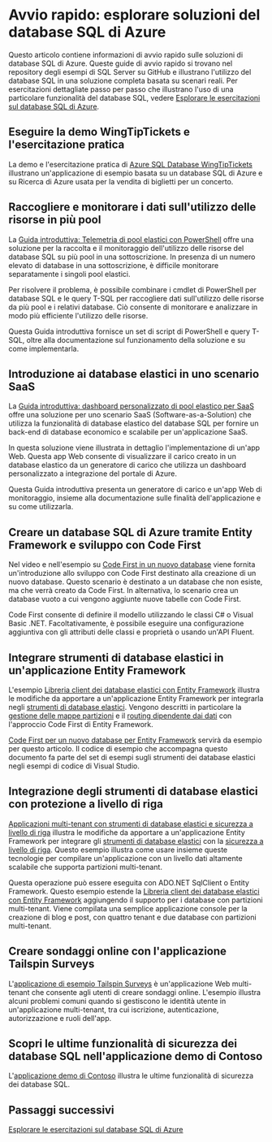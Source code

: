 <properties
   pageTitle="Avvio rapido: soluzioni del database SQL di Azure"
   description="Informazioni sulle soluzioni del database SQL di Azure"
   services="sql-database"
   documentationCenter=""
   authors="CarlRabeler"
   manager="jhubbard"
   editor=""/>

<tags
   ms.service="sql-database"
   ms.devlang="NA"
   ms.topic="article"
   ms.tgt_pltfrm="NA"
   ms.workload="sqldb-quickstart"
   ms.date="09/06/2016"
   ms.author="carlrab"/>

# Avvio rapido: esplorare soluzioni del database SQL di Azure

Questo articolo contiene informazioni di avvio rapido sulle soluzioni di database SQL di Azure. Queste guide di avvio rapido si trovano nel repository degli esempi di SQL Server su GitHub e illustrano l'utilizzo del database SQL in una soluzione completa basata su scenari reali. Per esercitazioni dettagliate passo per passo che illustrano l'uso di una particolare funzionalità del database SQL, vedere [Esplorare le esercitazioni sul database SQL di Azure](sql-database-explore-tutorials.md).

## Eseguire la demo WingTipTickets e l'esercitazione pratica

La demo e l'esercitazione pratica di [Azure SQL Database WingTipTickets](https://github.com/microsoft/wingtiptickets) illustrano un'applicazione di esempio basata su un database SQL di Azure e su Ricerca di Azure usata per la vendita di biglietti per un concerto.


## Raccogliere e monitorare i dati sull'utilizzo delle risorse in più pool

La [Guida introduttiva: Telemetria di pool elastici con PowerShell](https://github.com/Microsoft/sql-server-samples/tree/master/samples/manage/azure-sql-db-elastic-pools) offre una soluzione per la raccolta e il monitoraggio dell'utilizzo delle risorse del database SQL su più pool in una sottoscrizione. In presenza di un numero elevato di database in una sottoscrizione, è difficile monitorare separatamente i singoli pool elastici.

Per risolvere il problema, è possibile combinare i cmdlet di PowerShell per database SQL e le query T-SQL per raccogliere dati sull'utilizzo delle risorse da più pool e i relativi database. Ciò consente di monitorare e analizzare in modo più efficiente l'utilizzo delle risorse.

Questa Guida introduttiva fornisce un set di script di PowerShell e query T-SQL, oltre alla documentazione sul funzionamento della soluzione e su come implementarla.

## Introduzione ai database elastici in uno scenario SaaS

 La [Guida introduttiva: dashboard personalizzato di pool elastico per SaaS](https://github.com/Microsoft/sql-server-samples/tree/master/samples/manage/azure-sql-db-elastic-pools-custom-dashboard) offre una soluzione per uno scenario SaaS (Software-as-a-Solution) che utilizza la funzionalità di database elastico del database SQL per fornire un back-end di database economico e scalabile per un'applicazione SaaS.

In questa soluzione viene illustrata in dettaglio l'implementazione di un'app Web. Questa app Web consente di visualizzare il carico creato in un database elastico da un generatore di carico che utilizza un dashboard personalizzato a integrazione del portale di Azure.

Questa Guida introduttiva presenta un generatore di carico e un'app Web di monitoraggio, insieme alla documentazione sulle finalità dell'applicazione e su come utilizzarla.

## Creare un database SQL di Azure tramite Entity Framework e sviluppo con Code First

Nel video e nell'esempio su [Code First in un nuovo database](https://msdn.microsoft.com/data/jj193542.aspx) viene fornita un'introduzione allo sviluppo con Code First destinato alla creazione di un nuovo database. Questo scenario è destinato a un database che non esiste, ma che verrà creato da Code First. In alternativa, lo scenario crea un database vuoto a cui vengono aggiunte nuove tabelle con Code First.

Code First consente di definire il modello utilizzando le classi C# o Visual Basic .NET. Facoltativamente, è possibile eseguire una configurazione aggiuntiva con gli attributi delle classi e proprietà o usando un'API Fluent.

## Integrare strumenti di database elastici in un'applicazione Entity Framework

L'esempio [Libreria client dei database elastici con Entity Framework](sql-database-elastic-scale-use-entity-framework-applications-visual-studio.md) illustra le modifiche da apportare a un'applicazione Entity Framework per integrarla negli [strumenti di database elastici](sql-database-elastic-scale-get-started.md). Vengono descritti in particolare la [gestione delle mappe partizioni](sql-database-elastic-scale-shard-map-management.md) e il [routing dipendente dai dati](sql-database-elastic-scale-data-dependent-routing.md) con l'approccio Code First di Entity Framework.

[Code First per un nuovo database per Entity Framework](http://msdn.microsoft.com/data/jj193542.aspx) servirà da esempio per questo articolo. Il codice di esempio che accompagna questo documento fa parte del set di esempi sugli strumenti dei database elastici negli esempi di codice di Visual Studio.

## Integrazione degli strumenti di database elastici con protezione a livello di riga

[Applicazioni multi-tenant con strumenti di database elastici e sicurezza a livello di riga](sql-database-elastic-tools-multi-tenant-row-level-security.md) illustra le modifiche da apportare a un'applicazione Entity Framework per integrare gli [strumenti di database elastici](sql-database-elastic-scale-get-started.md) con la [sicurezza a livello di riga](https://msdn.microsoft.com/library/dn765131). Questo esempio illustra come usare insieme queste tecnologie per compilare un'applicazione con un livello dati altamente scalabile che supporta partizioni multi-tenant.

Questa operazione può essere eseguita con ADO.NET SqlClient o Entity Framework. Questo esempio estende la [Libreria client dei database elastici con Entity Framework](sql-database-elastic-scale-use-entity-framework-applications-visual-studio.md) aggiungendo il supporto per i database con partizioni multi-tenant. Viene compilata una semplice applicazione console per la creazione di blog e post, con quattro tenant e due database con partizioni multi-tenant.

## Creare sondaggi online con l'applicazione Tailspin Surveys

L'[applicazione di esempio Tailspin Surveys](https://github.com/Azure-Samples/guidance-identity-management-for-multitenant-apps/blob/master/docs/running-the-app.md) è un'applicazione Web multi-tenant che consente agli utenti di creare sondaggi online. L'esempio illustra alcuni problemi comuni quando si gestiscono le identità utente in un'applicazione multi-tenant, tra cui iscrizione, autenticazione, autorizzazione e ruoli dell'app.

## Scopri le ultime funzionalità di sicurezza dei database SQL nell'applicazione demo di Contoso

L'[applicazione demo di Contoso](https://github.com/Microsoft/azure-sql-security-sample) illustra le ultime funzionalità di sicurezza dei database SQL.

## Passaggi successivi

[Esplorare le esercitazioni sul database SQL di Azure](sql-database-explore-tutorials.md)

<!---HONumber=AcomDC_0907_2016-->